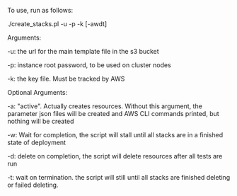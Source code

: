 To use, run as follows:

./create_stacks.pl -u <s3 bucket url that points to the main template file> -p <instance root password> -k <key name> [-awdt]

Arguments:

 -u: the url for the main template file in the s3 bucket
 
 -p: instance root password, to be used on cluster nodes
 
 -k: the key file. Must be tracked by AWS


 Optional Arguments: 
 
 -a: "active". Actually creates resources. Without this argument, the parameter json files will be created and AWS CLI commands printed, but nothing will be created

 -w: Wait for completion, the script will stall until all stacks are in a finished state of deployment

 -d: delete on completion, the script will delete resources after all tests are run

 -t: wait on termination. the script will still until all stacks are finished deleting or failed deleting. 
